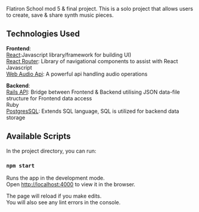 
Flatiron School mod 5 & final project. This is a solo project that allows users to create, save & share synth music pieces.

## Technologies Used

**Frontend**:<br>
[React](https://github.com/facebook/create-react-app):Javascript library/framework for building UI)<br>
[React Router](https://reacttraining.com/react-router/): Library of navigational components to assist with React<br>
Javascript<br>
[Web Audio Api](https://developer.mozilla.org/en-US/docs/Web/API/Web_Audio_API): A powerful api handling audio operations<br>

**Backend**:<br>
[Rails API](https://github.com/rails-api/rails-api): Bridge between Frontend & Backend utilising JSON data-file structure for Frontend data access<br>
Ruby<br>
[PostgresSQL](https://www.postgresql.org/): Extends SQL language, SQL is utilized for backend data storage 


## Available Scripts

In the project directory, you can run:

### `npm start`

Runs the app in the development mode.<br>
Open [http://localhost:4000](http://localhost:4000) to view it in the browser.

The page will reload if you make edits.<br>
You will also see any lint errors in the console.

